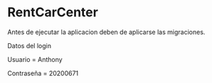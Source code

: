 # RentCarCenter

Antes de ejecutar la aplicacion deben de aplicarse las migraciones.

Datos del login

Usuario = Anthony

Contraseña = 20200671
